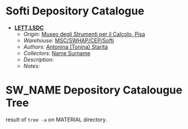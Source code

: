 # Softi Depository Catalogue


* **[LETT.LSDC](./MATERIAL/example_file.zip)**
  * *Origin:* [Museo degli Strumenti per il Calcolo, Pisa](https://www.msc.sma.unipi.it/)
  * *Warehouse:* [MSC/SWHAP/CEP/Softi]()
  * *Authors:* [Antonina (Tonina) Starita](./ACTORS.md#Antonina-(Tonina)-Starita)
  * *Collectors:* [Name Surname](./ACTORS.md#name-surname)
  * *Description:* 
  * *Notes:*
  

# SW_NAME Depository Catalougue Tree


result of `tree -a`  on MATERIAL directory.
